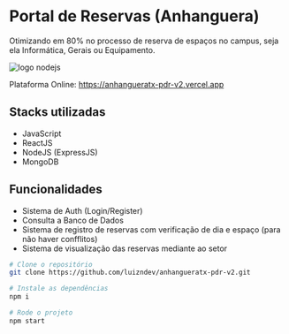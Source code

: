 # Portal de Reservas (Anhanguera)

Otimizando em 80% no processo de reserva de espaços no campus, seja ela Informática, Gerais ou Equipamento.

<img src="]https://i.imgur.com/SvyAzil.gif" alt="logo nodejs"  />

Plataforma Online: https://anhangueratx-pdr-v2.vercel.app

## Stacks utilizadas
- JavaScript
- ReactJS
- NodeJS (ExpressJS)
- MongoDB

## Funcionalidades
- Sistema de Auth (Login/Register)
- Consulta a Banco de Dados
- Sistema de registro de reservas com verificação de dia e espaço (para não haver confflitos)
- Sistema de visualização das reservas mediante ao setor

```bash
# Clone o repositório
git clone https://github.com/luizndev/anhangueratx-pdr-v2.git

# Instale as dependências
npm i 

# Rode o projeto
npm start

